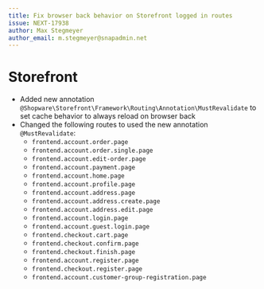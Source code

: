 ```yaml
---
title: Fix browser back behavior on Storefront logged in routes
issue: NEXT-17938
author: Max Stegmeyer
author_email: m.stegmeyer@snapadmin.net 
---
```

# Storefront
* Added new annotation `@Shopware\Storefront\Framework\Routing\Annotation\MustRevalidate` to set cache behavior to always reload on browser back
* Changed the following routes to used the new annotation `@MustRevalidate`:
  * `frontend.account.order.page`
  * `frontend.account.order.single.page`
  * `frontend.account.edit-order.page`
  * `frontend.account.payment.page`
  * `frontend.account.home.page`
  * `frontend.account.profile.page`
  * `frontend.account.address.page`
  * `frontend.account.address.create.page`
  * `frontend.account.address.edit.page`
  * `frontend.account.login.page`
  * `frontend.account.guest.login.page`
  * `frontend.checkout.cart.page`
  * `frontend.checkout.confirm.page`
  * `frontend.checkout.finish.page`
  * `frontend.account.register.page`
  * `frontend.checkout.register.page`
  * `frontend.account.customer-group-registration.page`
